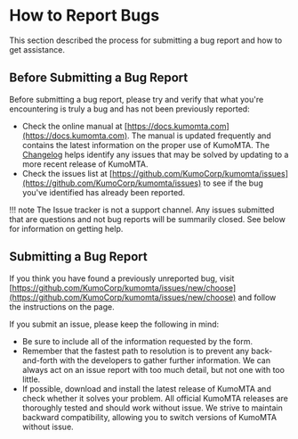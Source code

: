 
# How to Report Bugs

This section described the process for submitting a bug report and how to get assistance.

## Before Submitting a Bug Report

Before submitting a bug report, please try and verify that what you're encountering is truly a bug and has not been previously reported:

* Check the online manual at [https://docs.kumomta.com](https://docs.kumomta.com). The manual is updated frequently and contains the latest information on the proper use of KumoMTA. The [Changelog](https://docs.kumomta.com/changelog.html) helps identify any issues that may be solved by updating to a more recent release of KumoMTA.
* Check the issues list at [https://github.com/KumoCorp/kumomta/issues](https://github.com/KumoCorp/kumomta/issues) to see if the bug you've identified has already been reported.

!!! note
    The Issue tracker is not a support channel. Any issues submitted that are
    questions and not bug reports will be summarily closed. See below for
    information on getting help.

## Submitting a Bug Report

If you think you have found a previously unreported bug, visit
[https://github.com/KumoCorp/kumomta/issues/new/choose](https://github.com/KumoCorp/kumomta/issues/new/choose)
and follow the instructions on the page.

If you submit an issue, please keep the following in mind:

* Be sure to include all of the information requested by the form.
* Remember that the fastest path to resolution is to prevent any
  back-and-forth with the developers to gather further information. We can always
  act on an issue report with too much detail, but not one with too little.
* If possible, download and install the latest release of KumoMTA and check
  whether it solves your problem. All official KumoMTA releases are thoroughly
  tested and should work without issue. We strive to maintain backward
  compatibility, allowing you to switch versions of KumoMTA without issue.

